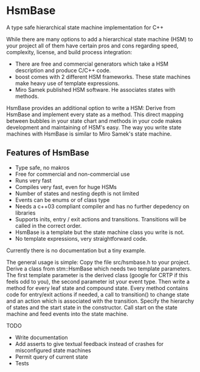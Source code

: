 # HsmBase
A type safe hierarchical state machine implementation for C++ 

While there are many options to add a hierarchical state machine (HSM) to your project all of them have certain pros and cons regarding speed, complexity, license, and build process integration:

- There are free and commercial generators which take a HSM description and produce C/C++ code.
- boost comes with 2 different HSM frameworks. These state machines make heavy use of template expressions.
- Miro Samek published HSM software. He associates states with methods. 

HsmBase provides an additional option to write a HSM: Derive from HsmBase and implement every state as a method. This direct mapping between bubbles in your state chart and methods in your code makes development and maintaining of HSM's easy. The way you write state machines with HsmBase is similar to Miro Samek's state machine.

## Features of HsmBase

- Type safe, no makros
- Free for commercial and non-commercial use
- Runs very fast
- Compiles very fast, even for huge HSMs
- Number of states and nesting depth is not limited
- Events can be enums or of class type
- Needs a c++03 compliant compiler and has no further depedency on libraries
- Supports inits, entry / exit actions and transitions.  Transitions will be called in the correct order.
- HsmBase is a template but the state machine class you write is not.
- No template expressions, very straightforward code. 


Currently there is no documentation but a tiny example. 

The general usage is simple: Copy the file src/hsmbase.h to your project. Derive a class from stm::HsmBase which needs two template parameters. The first template parameter is the derived class (google for CRTP if this feels odd to you), the second parameter ist your event type. Then write a method for every leaf state and compound state. Every method contains code for entry/exit actions if needed, a call to transition() to change state and an action which is associated with the transition. Specify the hierarchy of states and the start state in the constructor. Call start on the state machine and feed events into the state machine.

TODO

- Write documentation
- Add asserts to give textual feedback instead of crashes for misconfigured state machines
- Permit query of current state
- Tests

